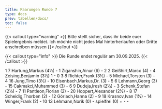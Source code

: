 ```yaml
---
title: Paarungen Runde 7
type: docs
prev: tabellen/docs/
toc: false
---
```


{{< callout type="warning" >}}
Bitte stellt sicher, dass ihr beide euer Spielergebnis meldet. Ich möchte nicht jedes Mal hinterherlaufen oder Dritte anschreiben müssen
{{< /callout >}}

{{< callout type="info" >}}
Die Runde endet regulär am 30.09.2025.
{{< /callout >}}

<runde>
1	7	Hartung,Markus		(4½)	-	1	Ziganshin,Ainur		(6)		-		 
2	2	Geißhirt,Marco		(4)	-	4	Zeising,Benjamin		(3½)	1	-	0	 
3	8	Richter,Frank		(3½)	-	5	Michael,Torsten		(3)		-		 
4	16	Jung,Timo		(3½)	-	10	Eisenbach,Markus,Dr.		(3)		-		 
5	6	Lehmann,Georg		(3)	-	15	Cakmakci,Muhammed		(3)		-		 
6	9	Dudeja,Iresh		(2½)	-	3	Schenk,Stefan		(2½)		-		 
7	11	Pantleon,Florian		(2)	-	20	Hoppert,Alexander		(2½)		-		 
8	17	Scheidig,Thorben		(2)	-	12	Görlach,Hanna		(2)		-		 
9	18	Krasnov,Ivan		(1½)	-	14	Winger,Frank		(2)		-		 
10	13	Lehmann,Norik		(0)	-		spielfrei		(0)	+	-	-	 
</runde>
